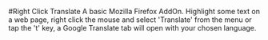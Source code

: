 #Right Click Translate
A basic Mozilla Firefox AddOn. Highlight some text on a web page, right click the mouse and select 'Translate' from the menu or tap the 't' key, a Google Translate tab will open with your chosen language.